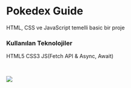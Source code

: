 <h1>Pokedex Guide</h1>

<p> HTML, CSS ve JavaScript temelli basic bir proje  <p>

<h3>Kullanılan Teknolojiler</h3>

<p>HTML5 CSS3 JS(Fetch API & Async, Await)</p>

<br>

![](pokemon.gif)